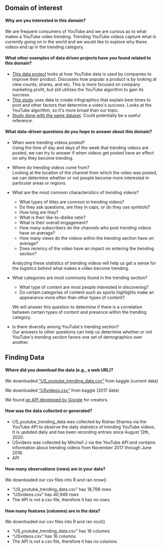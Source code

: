 ## Domain of interest

#### Why are you interested in this domain?
We are frequent consumers of YouTube and we are curious as to what makes a YouTube video trending. Trending YouTube videos capture what is currently going on in the world and we would like to explore why these videos end up in the trending category.

#### What other examples of data driven projects have you found related to this domain?
- [This data project](https://scholarworks.calstate.edu/downloads/k3569434b) looks at how YouTube data is used by companies to improve their product. Discusses how popular a product is by looking at view counts, shares, and etc. This is more focused on company marketing profit, but still utilizes the YouTube algorithm to gain its success.
- [This study](https://www.appypie.com/how-youtube-algorithm-works) uses data to create infographics that explain best times to post and other factors that determine a video's success. Looks at the YouTube algorithm, so it's more broad than our topic.
- [Study done with the same dataset](https://towardsdatascience.com/why-study-statistics-behind-youtube-trending-videos-231b72c81256). Could potentially be a useful reference.

#### What data-driven questions do you hope to answer about this domain?
- When were trending videos posted?  
  Using the time of day and days of the week that trending videos are posted, we can try to answer if when videos get posted have an effect on why they become trending.

- Where do trending videos come from?  
  Looking at the location of the channel from which the video was posted, we can determine whether or not people become more interested in particular areas or regions.

- What are the most common characteristics of trending videos?  
  - What types of titles are common in trending videos?
  - Do they ask questions, are they in caps, or do they use symbols?
  - How long are they?
  - What is their like-to-dislike ratio?
  - What is their overall engagement?  
  - How many subscribers do the channels who post trending videos have on average?
  - How many views do the videos within the trending section have on average?
  - Does recency of the video have an impact on entering the trending section?  

  Analyzing these statistics of trending videos will help us get a sense for the logistics behind what makes a video become trending.

- What categories are most commonly found in the trending section?
  - What type of content are most people interested in discovering?
  - Do certain categories of content such as sports highlights make an appearance more often than other types of content?  

  We will answer this question to determine if there is a correlation between certain types of content and presence within the trending category.

- Is there diversity among YouTube's trending section?  
  Our answers to other questions can help us determine whether or not YouTube's trending section favors one set of demographics over another.


## Finding Data
#### Where did you download the data (e.g., a web URL)?    

We downloaded [“US_youtube_trending_data.csv”](https://www.kaggle.com/rsrishav/youtube-trending-video-dataset?select=US_youtube_trending_data.csv) from kaggle (current data)

We downloaded [“USvideos.csv”](https://www.kaggle.com/datasnaek/youtube-new?select=USvideos.csv) from kaggle (2017 data)

We found [an API developed by Google](https://developers.google.com/youtube/analytics) for creators.


#### How was the data collected or generated?
- US_youtube_trending_data was collected by Rishav Sharma via the YouTube API to observe the daily statistics of trending YouTube videos. It is updated daily and has been recording entries since August 12th, 2020.
- USvideos was collected by Mitchell J via the YouTube API and contains information about trending videos from November 2017 through June 2018.
- API

#### How many observations (rows) are in your data?
We downloaded our csv files into R and ran nrow()
- “US_youtube_trending_data.csv” has 18,798 rows
- “USvideos.csv” has 40,949 rows
- The API is not a csv file, therefore it has no rows.

#### How many features (columns) are in the data?
We downloaded our csv files into R and ran ncol()
- “US_youtube_trending_data.csv” has 16 columns
- “USvideos.csv” has 16 columns
- The API is not a csv file, therefore it has no columns.
